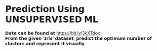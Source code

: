 # 𝗣𝗿𝗲𝗱𝗶𝗰𝘁𝗶𝗼𝗻 𝗨𝘀𝗶𝗻𝗴 𝗨𝗡𝗦𝗨𝗣𝗘𝗥𝗩𝗜𝗦𝗘𝗗 𝗠𝗟  
𝗗𝗮𝘁𝗮 𝗰𝗮𝗻 𝗯𝗲 𝗳𝗼𝘂𝗻𝗱 𝗮𝘁 https://bit.ly/3kXTdox  
𝗙𝗿𝗼𝗺 𝘁𝗵𝗲 𝗴𝗶𝘃𝗲𝗻 '𝗜𝗿𝗶𝘀' 𝗱𝗮𝘁𝗮𝘀𝗲𝘁, 𝗽𝗿𝗲𝗱𝗶𝗰𝘁 𝘁𝗵𝗲 𝗼𝗽𝘁𝗶𝗺𝘂𝗺 𝗻𝘂𝗺𝗯𝗲𝗿 𝗼𝗳 𝗰𝗹𝘂𝘀𝘁𝗲𝗿𝘀 𝗮𝗻𝗱 𝗿𝗲𝗽𝗿𝗲𝘀𝗲𝗻𝘁 𝗶𝘁 𝘃𝗶𝘀𝘂𝗮𝗹𝗹𝘆.
